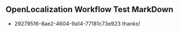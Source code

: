 ## OpenLocalization Workflow Test MarkDown
* 29279516-8ae2-4604-9a14-77181c73e923 thanks!

<!--HONumber=Jul16_HO3-->


